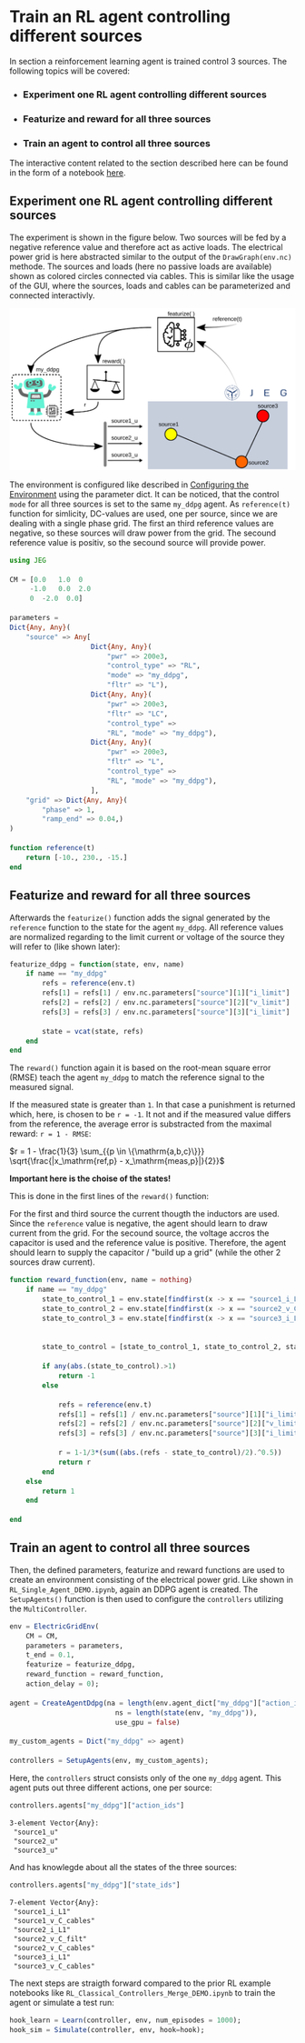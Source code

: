 # Train an RL agent controlling different sources
In section a reinforcement learning agent is trained control 3 sources. 
The following topics will be covered:

- ### Experiment one RL agent controlling different sources
- ### Featurize and reward for all three sources
- ### Train an agent to control all three sources
 
The interactive content related to the section described here can be found in the form of a notebook [here](https://github.com/upb-lea/JuliaElectricGrid.jl/blob/main/examples/notebooks/RL_Complex_DEMO.ipynb).



## Experiment one RL agent controlling different sources

The experiment is shown in the figure below. Two sources will be fed by a negative reference value and therefore act as active loads. The electrical power grid is here abstracted similar to the output of the `DrawGraph(env.nc)` methode.
The sources and loads (here no passive loads are available) shown as colored circles connected via cables.
This is similar like the usage of the GUI, where the sources, loads and cables can be parameterized and connected interactivly.

![](./assets/RL_Complex_Demo.png)

The environment is configured like described in [Configuring the Environment](https://upb-lea.github.io/JuliaElectricGrid.jl/dev/Env_Create/) using the parameter dict.
It can be noticed, that the control `mode` for all three sources is set to the same `my_ddpg` agent.
As `reference(t)` function for simlicity, DC-values are used, one per source, since we are dealing with a single phase grid.
The first an third reference values are negative, so these sources will draw power from the grid.
The secound reference value is positiv, so the secound source will provide power.


```julia
using JEG

CM = [0.0   1.0  0
     -1.0   0.0  2.0
     0  -2.0  0.0]

parameters =
Dict{Any, Any}(
    "source" => Any[
                    Dict{Any, Any}(
                        "pwr" => 200e3,
                        "control_type" => "RL",
                        "mode" => "my_ddpg",
                        "fltr" => "L"),
                    Dict{Any, Any}(
                        "pwr" => 200e3,
                        "fltr" => "LC",
                        "control_type" =>
                        "RL", "mode" => "my_ddpg"),
                    Dict{Any, Any}(
                        "pwr" => 200e3,
                        "fltr" => "L",
                        "control_type" =>
                        "RL", "mode" => "my_ddpg"),
                    ],
    "grid" => Dict{Any, Any}(
        "phase" => 1,
        "ramp_end" => 0.04,)
)

function reference(t)
    return [-10., 230., -15.]
end
```



## Featurize and reward for all three sources

Afterwards the `featurize()` function adds the signal generated by the `reference` function to the state for the agent `my_ddpg`.
All reference values are normalized regarding to the limit current or voltage of the source they will refer to (like shown later):


```julia
featurize_ddpg = function(state, env, name)
    if name == "my_ddpg"
        refs = reference(env.t)
        refs[1] = refs[1] / env.nc.parameters["source"][1]["i_limit"] 
        refs[2] = refs[2] / env.nc.parameters["source"][2]["v_limit"] 
        refs[3] = refs[3] / env.nc.parameters["source"][3]["i_limit"] 
        
        state = vcat(state, refs)
    end
end
```


The `reward()` function again it is based on the root-mean square error (RMSE) teach the agent `my_ddpg` to match the reference signal to the measured signal. 

If the measured state is greater than `1`. In that case a punishment is returned which, here, is chosen to be `r = -1`.
It not and if the measured value differs from the reference, the average error is substracted from the maximal reward: `r = 1 - RMSE`:

$r = 1 - \frac{1}{3} \sum_{{p \in \{\mathrm{a,b,c}\}}} \sqrt{\frac{|x_\mathrm{ref,p} - x_\mathrm{meas,p}|}{2}}$

__Important here is the choise of the states!__

This is done in the first lines of the `reward()` function:

For the first and third source the current thougth the inductors are used. 
Since the `reference` value is negative, the agent should learn to draw current from the grid.
For the secound source, the voltage accros the capacitor is used and the reference value is positive. 
Therefore, the agent should learn to supply the capacitor / "build up a grid" (while the other 2 sources draw current).


```julia
function reward_function(env, name = nothing)
    if name == "my_ddpg"
        state_to_control_1 = env.state[findfirst(x -> x == "source1_i_L1", env.state_ids)]
        state_to_control_2 = env.state[findfirst(x -> x == "source2_v_C_filt", env.state_ids)]
        state_to_control_3 = env.state[findfirst(x -> x == "source3_i_L1", env.state_ids)]


        state_to_control = [state_to_control_1, state_to_control_2, state_to_control_3]

        if any(abs.(state_to_control).>1)
            return -1
        else

            refs = reference(env.t)
            refs[1] = refs[1] / env.nc.parameters["source"][1]["i_limit"] 
            refs[2] = refs[2] / env.nc.parameters["source"][2]["v_limit"] 
            refs[3] = refs[3] / env.nc.parameters["source"][3]["i_limit"]   

            r = 1-1/3*(sum((abs.(refs - state_to_control)/2).^0.5))
            return r 
        end
    else
        return 1
    end

end
```


## Train an agent to control all three sources

Then, the defined parameters, featurize and reward functions are used to create an environment consisting of the electrical power grid.
Like shown in `RL_Single_Agent_DEMO.ipynb`, again an DDPG agent is created. 
The `SetupAgents()` function is then used to configure the `controllers` utilizing the `MultiController`.



```julia
env = ElectricGridEnv(
    CM = CM,
    parameters = parameters, 
    t_end = 0.1, 
    featurize = featurize_ddpg, 
    reward_function = reward_function, 
    action_delay = 0);

agent = CreateAgentDdpg(na = length(env.agent_dict["my_ddpg"]["action_ids"]),
                          ns = length(state(env, "my_ddpg")),
                          use_gpu = false)

my_custom_agents = Dict("my_ddpg" => agent)

controllers = SetupAgents(env, my_custom_agents);
```

Here, the `controllers` struct consists only of the one `my_ddpg` agent.
This agent puts out three different actions, one per source:

```julia
controllers.agents["my_ddpg"]["action_ids"]
```




    3-element Vector{Any}:
     "source1_u"
     "source2_u"
     "source3_u"



And has knowlegde about all the states of the three sources:


```julia
controllers.agents["my_ddpg"]["state_ids"]
```




    7-element Vector{Any}:
     "source1_i_L1"
     "source1_v_C_cables"
     "source2_i_L1"
     "source2_v_C_filt"
     "source2_v_C_cables"
     "source3_i_L1"
     "source3_v_C_cables"



The next steps are straigth forward compared to the prior RL example notebooks like `RL_Classical_Controllers_Merge_DEMO.ipynb` to train the agent or simulate a test run:

```julia
hook_learn = Learn(controller, env, num_episodes = 1000);
hook_sim = Simulate(controller, env, hook=hook);
```


